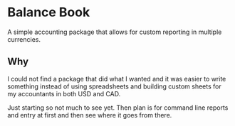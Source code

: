 # Balance Book

A simple accounting package that allows for custom reporting in multiple currencies.

## Why

I could not find a package that did what I wanted and it was easier to
write something instead of using spreadsheets and building custom
sheets for my accountants in both USD and CAD.

Just starting so not much to see yet. Then plan is for command line
reports and entry at first and then see where it goes from there.
